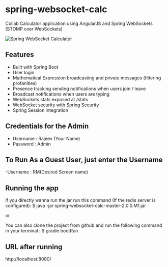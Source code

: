 spring-websocket-calc
=====================

Collab Calculator application using AngularJS and Spring WebSockets (STOMP over WebSockets)

![Spring WebSocket Calculator](https://github.com/rajeevmassey/spring-websocket-calc-master "Spring WebSocket Calc Git")
## Features
- Built with Spring Boot
- User login
- Mathematical Expression broadcasting and private messages (filtering profanities)
- Presence tracking sending notifications when users join / leave
- Broadcast notifications when users are typing
- WebSockets stats exposed at /stats
- WebSocket security with Spring Security
- Spring Session integration

## Credentials for the Admin
- Username : Rajeev (Your Name)
- Password : Admin

## To Run As a Guest User, just enter the Username
-Username : RM(Desired Screen name)

## Running the app

If you directly wanna run the jar run this command (If the redis server is configured): 
$ java -jar spring-websocket-calc-master-2.0.0.M1.jar

or 

You can also clone the project from github and run the following command in your terminal :
$ gradle bootRun

## URL after running
http://localhost:8080/